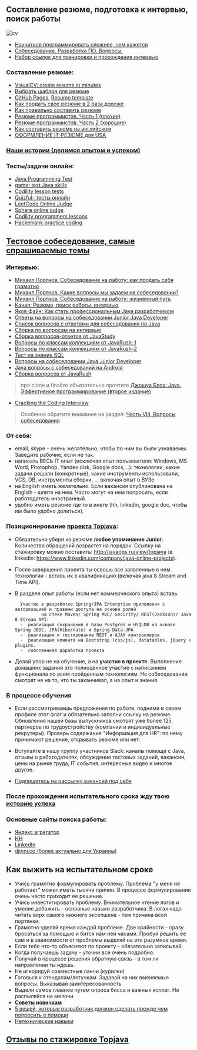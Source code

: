 ## Составление резюме, подготовка к интервью, поиск работы

![cv](https://cloud.githubusercontent.com/assets/13649199/10877471/93ea86b8-8157-11e5-9bfa-95e3fba75c58.jpg)

-  <a href="http://habrahabr.ru/company/ua-hosting/blog/272617/">Научиться программировать сложнее, чем кажется</a>
- [Собеседование. Разработка ПО. Вопросы.](https://drive.google.com/open?id=0B9Ye2auQ_NsFQVc2WUdCR0xvLWM)
- [Набор ссылок для тренировки и прохождения интервью](https://github.com/andreis/interview)

### Составление резюме:
-  [VisualCV: create resume in minutes](https://www.visualcv.com/)
-  <a href="http://resumup.com/">Выбрать шаблон для резюме</a>
-  [GitHub Pages](https://pages.github.com/), <a href="https://github.com/jglovier/resume-template">Resume template</a>
-  <a href="http://lifehacker.ru/2015/04/07/33-lajfhaka-dlya-rezyume/">Как продать свое резюме в 2 раза дороже</a>
-  <a href="http://enjoy-job.ru/trudoustroistvo/kak-pravilno-sostavit-rezume/">Как правильно составить резюме</a>
-  <a href="http://habrahabr.ru/post/184332/">Резюме программистов. Часть 1 (плохие)</a>
-  <a href="http://habrahabr.ru/post/184372/">Резюме программистов. Часть 2 (хорошие)</a>
-  <a href="http://skyeng.ru/articles/sostavte-rezyume-na-anglijskom-450-primerov">Как составить резюме на английском</a>
-  <a href="http://blog.olegdubas.com/2013/03/17/resume/">ОФОРМЛЕНИЕ IT-РЕЗЮМЕ для USA</a>

### <a href="http://javaops.ru/story.html">Наши истории (делимся опытом и успехом)</a>

### Тесты/задачи онлайн:
- [Java Programming Test](https://tests4geeks.com/java)
- <a href="http://www.javadeathmatch.com/">game: test Java skills</a>
- <a href="https://codility.com/programmers/lessons">Codility lesson tests</a>
- <a href="http://www.quizful.net/test">Quizful- тесты онлайн</a>
- <a href="https://leetcode.com/">LeetCode Online Judge</a>
- <a href="http://www.spoj.com/">Sphere online judge</a>
- <a href="https://codility.com/programmers/lessons/">Codility programmers lessons</a>
- <a href="https://www.hackerrank.com/">Hackerrank practice coding</a>

## [Тестовое собеседование, самые спрашиваемые темы](http://javaops.ru/interview/test.html)

### Интервью:
- <a href="https://www.youtube.com/watch?v=Deb5wMHjBHY">Михаил Портнов. Собеседование на работу: как продать себя грамотно</a>
- <a href="https://www.youtube.com/watch?v=qKsc8PoHJwM">Михаил Портнов. Какие вопросы мы задаем на собеседовании?</a>
- <a href="https://www.youtube.com/watch?v=hry2CNuOxBg">Михаил Портнов. Собеседование на работу: жизненный путь</a>
- <a href="https://www.youtube.com/playlist?list=PL7XXjge0nKZczMtQbNk9c2cplvuLZomTh">Канал: Резюме, поиск работы, интервью</a>
-  <a href="https://www.youtube.com/watch?v=ft0Nj8Cm9kk">Яков Файн: Как стать профессиональным Java разработчиком</a>
-  <a href="https://jsehelper.blogspot.ru/p/blog-page.html">Ответы на вопросы на собеседовании Junior Java Developer</a>
-  <a href="http://javastudy.ru/interview/list-of-question-java-interview/">Список вопросов с ответами для собеседования по Java</a>
-  <a href="https://github.com/MaximAbramchuck/awesome-interviews#java">Сборка по вопросам на интервью</a>
-  <a href="http://javastudy.ru/category/interview/">Сборка вопросов-ответов от JavaStudy</a>
- [Вопросы по классам коллекциям от JavaRush-1](http://info.javarush.ru/translation/2013/10/08/Часто-задаваемые-на-собеседованиях-вопросы-по-классам-коллекциям-в-Java-Часть-1-.html)
- [Вопросы по классам коллекциям от JavaRush-2](http://info.javarush.ru/translation/2013/10/08/Часто-задаваемые-на-собеседованиях-вопросы-по-классам-коллекциям-в-Java-Часть-2-.html)
-  <a href="http://habrahabr.ru/post/181033/">Тест на знание SQL</a>
-  <a href="http://jsehelper.blogspot.ru/p/blog-page.html">Вопросы на собеседовании Java Junior Developer</a>
-  <a href="https://play.google.com/store/apps/details?id=com.ab.jiq">Java вопросы с собеседований на Android</a>
-  <a href="https://drive.google.com/open?id=0B9Ye2auQ_NsFLTRFY293RUVPVms">Сборка вопросов от JavaRush</a>
> про clone и finalize объязательно прочтите <a href="http://www.ozon.ru/context/detail/id/24828676/">Джошуа Блох: Java. Эффективное программирование (второе издание)</a>

-  <a href="http://bookvoed.ru/book?id=2593572">Cracking the Coding Interview</a>
> Особенно обратите внимание на раздел: <a href="http://storage.piter.com/upload/contents/978545901120/978545901120_X.pdf">Часть VIII. Вопросы собеседования</a>


### От себя:
-  email, skype - очень желательно, чтобы по ним вы были узнаваемы. Заведите рабочие, если не так.
-  написать ВЕСЬ IT опыт (исключая опыт пользователя: Windows, MS Word, Photophop, Yandex disk, Google docs, ..): технологии, какие задачи решали (конкретные), какие инструменты использовали, VCS, DB, инструменты сборки, ... включая опыт в ВУЗе.
-  на English иметь желательно. Если вакансия опублинована на Englsih - шлите на нем. Часто могут на нем попросить, если работодатель иностранный.
-  удобно иметь резюме где то в инете (hh, linkedin, google doc, чтобы им было удобно делиться).

### Позиционирование <a href="https://github.com/JavaOPs/topjava/blob/master/description.md">проекта Topjava</a>:
- Обязательно убери из резюме **любое упоминание Junior**. Количество обращений возрастет на порядок. Ссылку на стажировку можно поставить: http://javaops.ru/view/topjava (в linkedin: https://www.linkedin.com/company/java-online-projects).
-  После завершения проекта ты освошь все заявленные в нем технологии - вставь их в квалификацию (включая java 8 Stream and Time API). 
- В разделе опыт работы (если нет коммерческого опыта) вставь:

        Участие в разработке Spring/JPA Enterprise приложения c авторизацией и правами доступа на основе ролей 
                на стеке Maven/ Spring MVC/ Security/ REST(Jackson)/ Java 8 Stream API:
        -  реализация сохранения в базы Postgres и HSQLDB на основе Spring JBDC, JPA(Hibernate) и Spring-Data-JPA
        -  реализация и тестирование REST и AJAX контроллеров
        -  реализация клиента на Bootstrap (css/js), datatables, jQuery + plugins.
        -  собственная доработка проекта

- Делай упор не на обучение, а на **участие в проекте**. Выполнение домашних заданий это полноценное участие с написанием функционала по всем пройденным технологиям. На собеседовании смотрят не на то, что ты заканчивал, а на опыт и знания.

### В процессе обучения
- Если рассмотриваешь предложения по работе, подними в своем профиле этот флаг и обязательно заполни ссылку на резюме. Обновления нашей базы выпускников смотрят уже более 125 партнеров по трудоустройству (компании и индивидуальные рекрутеры). Проверь содержание "Информация для HR": по нему принимают решение, открывать резюме или нет.

- Вступайте в нашу группу участников Slack: каналы помощи с Java, отзывы о работодателях, обсуждение тестовых заданий, вакансии, цены на рынке труда, IT события, интересные видео и многое другое.

- <a href="https://vk.com/javawebinar?w=wall-58538268_414">Подпишитесь на рассылку вакансий под себя</a>

### После прохождения испытательного срока жду твою [историю успеха](http://javaops.ru/view/story)

### Основные сайты поиска работы:
- <a href="https://rabota.yandex.ru/search?job_industry=275&text=java">Яндекс агрегатор</a>
- <a href="hh.ru">HH</a>
- <a href="https://www.linkedin.com/">LinkedIn</a>
- <a href="http://djinni.co/">djinni.co (более актуально для Украины)</a>

## Как выжить на испытательном сроке
- Учись грамотно формулировать проблему. Проблема "у меня не работает" может иметь тысячи причин. В
                процессе формулирования очень часто приходит ее решение.
- Учись инвестигировать проблему. Внимательное чтение логов и умение дебажить - основные навыки
                разработчика. В логах надо читать верх самого нижнего эксепшена - там причина всей портянки.
- Грамотно уделяй время каждой проблеме. Две крайности - сразу бросаться за помощью и
                бится нам ней часами.
                Пробуй решить ее сам и в зависимости от проблемы выделяй на это разумное время.
- Если тебе что-то объясняют по проекту - обязательно записывай.</li>
- Когда получаешь задачу - уточни все очень подробно.</li>
- Получай в процессе решения обратную связь - в том ли направлении ты идешь.</li>
- Не игнорируй совместные ланчи (курилки)</li>
- Готовься к стендапам/летучкам. Задавай на них вменяемые вопросы. Выказывай заинтересованность</li>
- Выдели самое главное путем опроса босса и важных коллег. Не распыляйся на мелочи.</li>
- [**Советы новичкам**](http://blog.csssr.ru/2016/09/19/how-to-be-a-beginner-developer)
- [5 вещей, которые разработчик должен сделать прежде чем попросить о помощи](https://techrocks.ru/2018/07/16/5-things-a-developer-should-do-before-asking-for-help/)
- [Нетехнические навыки](https://tproger.ru/experts/softskills-for-job)

## [Отзывы по стажировке Topjava](https://vk.com/topic-74381644_30447246)
